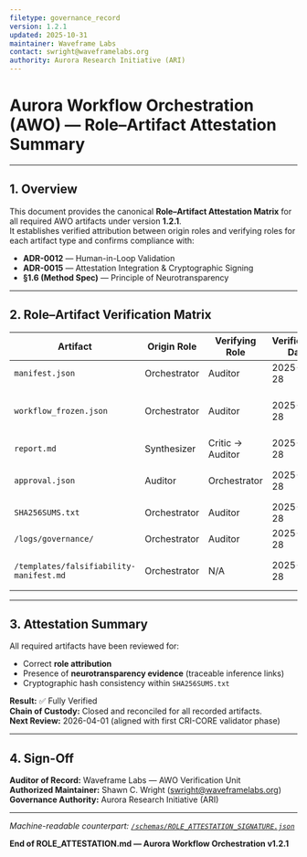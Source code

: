 ```yaml
---
filetype: governance_record
version: 1.2.1
updated: 2025-10-31
maintainer: Waveframe Labs
contact: swright@waveframelabs.org
authority: Aurora Research Initiative (ARI)
---
```


# Aurora Workflow Orchestration (AWO) — Role–Artifact Attestation Summary

---

## 1. Overview
This document provides the canonical **Role–Artifact Attestation Matrix** for all required AWO artifacts under version **1.2.1**.  
It establishes verified attribution between origin roles and verifying roles for each artifact type and confirms compliance with:
- **ADR-0012** — Human-in-Loop Validation  
- **ADR-0015** — Attestation Integration & Cryptographic Signing  
- **§1.6 (Method Spec)** — Principle of Neurotransparency  

---

## 2. Role–Artifact Verification Matrix

| Artifact | Origin Role | Verifying Role | Verification Date | ADR Reference(s) | Neuro Evidence | Status |
|-----------|--------------|----------------|-------------------|------------------|----------------|---------|
| `manifest.json` | Orchestrator | Auditor | 2025-10-28 | 0002, 0012 | ✅ Linked (logs/workflow/) | ✅ Approved |
| `workflow_frozen.json` | Orchestrator | Auditor | 2025-10-28 | 0002, 0004 | ✅ Linked (runs/run_2025-10-31T00-00-42Z/) | ✅ Approved |
| `report.md` | Synthesizer | Critic → Auditor | 2025-10-28 | 0009, 0012 | ✅ Embedded Excerpts | ✅ Approved |
| `approval.json` | Auditor | Orchestrator | 2025-10-28 | 0012, 0015 | ✅ Evidence Pointer (logs/audits/) | ✅ Approved |
| `SHA256SUMS.txt` | Orchestrator | Auditor | 2025-10-28 | 0015, 0016 | ✅ Root Integrity Verified | ✅ Verified |
| `/logs/governance/` | Orchestrator | Auditor | 2025-10-28 | 0017 | ✅ Log-Linked | ✅ Verified |
| `/templates/falsifiability-manifest.md` | Orchestrator | N/A | 2025-10-28 | 0011 | ✅ Schema Complete | ✅ Template Verified |

---

## 3. Attestation Summary

All required artifacts have been reviewed for:
- Correct **role attribution**
- Presence of **neurotransparency evidence** (traceable inference links)
- Cryptographic hash consistency within `SHA256SUMS.txt`

**Result:** ✅ Fully Verified  
**Chain of Custody:** Closed and reconciled for all recorded artifacts.  
**Next Review:** 2026-04-01 (aligned with first CRI-CORE validator phase)

---

## 4. Sign-Off

**Auditor of Record:** Waveframe Labs — AWO Verification Unit  
**Authorized Maintainer:** Shawn C. Wright (<swright@waveframelabs.org>)  
**Governance Authority:** Aurora Research Initiative (ARI)

---  

_Machine-readable counterpart: [`/schemas/ROLE_ATTESTATION_SIGNATURE.json`](../schemas/ROLE_ATTESTATION_SIGNATURE.json)_  

**End of ROLE_ATTESTATION.md — Aurora Workflow Orchestration v1.2.1**
